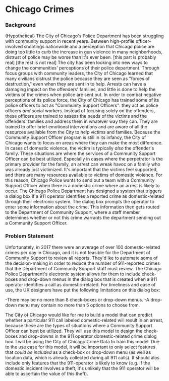 # Chicago Crimes
### Background
(Hypothetical)
The City of Chicago's Police Department has been struggling with community support in recent years. Between high-profile officer-involved shootings nationwide and a perception that Chicago police are doing too little to curb the increase in gun violence in many neighborhoods, distrust of police may be worse than it's ever been. \[this part is probably real]
\[the rest is not real] The city has been looking into new ways to change the communities' perceptions of their police department. Through focus groups with community leaders, the City of Chicago learned that many civilians distrust the police because they are seen as "forces of destruction," even when they are sent in to help. Arrests can have a damaging impact on the offenders' families, and little is done to help the victims of the crimes when police are sent out. In order to combat negative perceptions of its police force, the City of Chicago has trained some of its police officers to act as "Community Support Officers": they act as police officers *and* social workers. Instead of focusing solely on the offenders, these officers are trained to assess the needs of the victims and the offenders' families and address them in whatever way they can. They are trained to offer brief emotional interventions and are aware of all the resources available from the City to help victims and families.
Because the Community Support Officer program is still in its infancy, the City of Chicago wants to focus on areas where they can make the most difference. In cases of domestic violence, the victim is typically *also* the offender's family. These situations are where the services of a Community Support Officer can be best utilized. Especially in cases where the perpetrator is the primary provider for the family, an arrest can wreak havoc on a family who was already just victimized. It's important that the victims feel supported, and there are many resources available to victims of domestic violence. For this reason, Chicago Police wants to send out a team with a Community Support Officer when there is a domestic crime where an arrest is likely to occur. 
The Chicago Police Department has designed a system that triggers a dialog box if a 911 operator identifies a reported crime as domestic-related through their electronic system. The dialog box prompts the operator to enter some information about the crime. This information then gets routed to the Department of Community Support, where a staff member determines whether or not this crime warrants the department sending out a Community Support Officer.
### Problem Statement
Unfortunately, in 2017 there were an average of over 100 domestic-related crimes per day in Chicago, and it is not feasible for the Department of Community Support to review all reports. They'd lke to automate some of the decision-making in order to reduce the number of 911-reported crimes that the Department of Community Support staff must review. 
The Chicago Police Department's electronic system allows for them to include check-boxes and drop-down menus in the dialog box that is created when a 911 operator identifies a call as domestic-related. For timeliness and ease of use, the UX designers have put the following limitations on this dialog box:

-There may be no more than 8 check-boxes or drop-down menus.
-A drop-down menu may contain no more than 5 options to choose from.

The City of Chicago would like for me to build a model that can predict whether a particular 911 call labeled domestic-related will result in an arrest, because these are the types of situations where a Community Support Officer can best be utilized. They will use this model to design the check-boxes and drop-downs in the 911 operator domestic-related crime dialog box. I will be using the City of Chicago Crime Data to train this model. Due to the use case for this model, it will be important to only select features that *could be included* as a check-box or drop-down menu (as well as location data, which is already collected during all 911 calls). It should alos include only features that the 911-operator is likely to know (e.g. if the domestic incident involves a theft, it's unlikely that the 911 operator will be able to ascertain the value of this theft).
